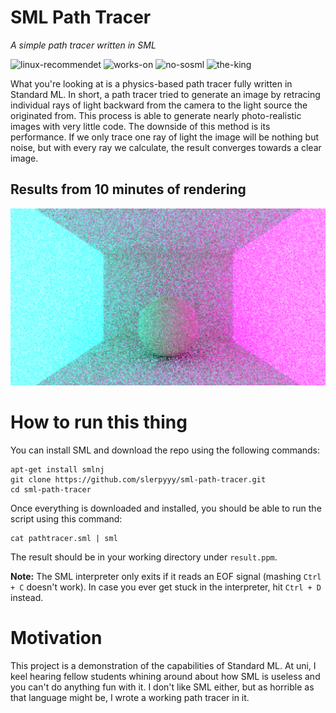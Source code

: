 # SML Path Tracer
*A simple path tracer written in SML*

![linux-recommendet](https://img.shields.io/badge/linux-recommendet-brightgreen)
![works-on](https://img.shields.io/badge/works%20on-my%20mashine%E2%84%A2-orange)
![no-sosml](https://img.shields.io/badge/SOSML%20compatible-no%20:\(-red)
![the-king](https://img.shields.io/badge/long%20live-Holger%20Hermanns-yellow)

What you're looking at is a physics-based path tracer fully written in Standard ML. In short, a path tracer tried to generate an image by retracing individual rays of light backward from the camera to the light source the originated from. This process is able to generate nearly photo-realistic images with very little code. The downside of this method is its performance. If we only trace one ray of light the image will be nothing but noise, but with every ray we calculate, the result converges towards a clear image.

## Results from 10 minutes of rendering

![preview-image](https://github.com/slerpyyy/sml-path-tracer/blob/master/preview.png?raw=true)

# How to run this thing
You can install SML and download the repo using the following commands:
```
apt-get install smlnj
git clone https://github.com/slerpyyy/sml-path-tracer.git
cd sml-path-tracer
```

Once everything is downloaded and installed, you should be able to run the script using this command:
```
cat pathtracer.sml | sml
```

The result should be in your working directory under `result.ppm`.

**Note:** The SML interpreter only exits if it reads an EOF signal (mashing `Ctrl + C` doesn't work). In case you ever get stuck in the interpreter, hit `Ctrl + D` instead.

# Motivation

This project is a demonstration of the capabilities of Standard ML. At uni, I keel hearing fellow students whining around about how SML is useless and you can't do anything fun with it. I don't like SML either, but as horrible as that language might be, I wrote a working path tracer in it.
